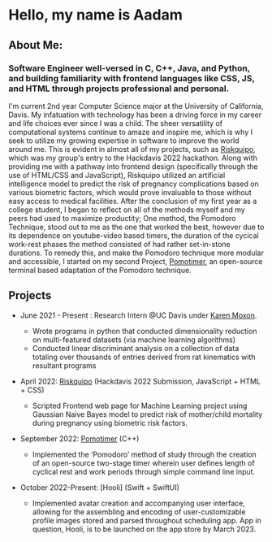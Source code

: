# Hello, my name is Aadam

## About Me:
### Software Engineer well-versed in C, C++, Java, and Python, and building familiarity with frontend languages like CSS, JS, and HTML through projects professional and personal.


I'm current 2nd year Computer Science major at the University of California, Davis. My infatuation with technology has been a driving force in my career and life choices ever since I was a child. The sheer versatility of computational systems continue to amaze and inspire me, which is why I seek to utilize my growing expertise in software to improve the world around me. This is evident in almost all of my projects, such as [Riskquipo](https://github.com/mirzaaadam/Riskquipo-HackDavis2022), which was my group's entry to the Hackdavis 2022 hackathon. Along with providing me with a pathway into frontend design (specifically through the use of HTML/CSS and JavaScript), Riskquipo utilized an artificial intelligence model to predict the risk of pregnancy complications based on various biometric factors, which would prove invaluable to those without easy access to medical facilities. After the conclusion of my first year as a college student, I began to reflect on all of the methods myself and my peers had used to maximize productity; One method, the Pomodoro Technique, stood out to me as the one that worked the best, however due to its dependence on youtube-video based timers, the duration of the cycical work-rest phases the method consisted of had rather set-in-stone durations. To remedy this, and make the Pomodoro technique more modular and accessible, I started on my second Project, [Pomotimer](https://github.com/mirzaaadam/Pomotimer), an open-source terminal based adaptation of the Pomodoro technique.

## Projects 
- June 2021 - Present : Research Intern @UC Davis under [Karen Moxon](https://bme.ucdavis.edu/people/karen-moxon).  
  - Wrote programs in python that conducted dimensionality reduction on multi-featured datasets (via machine learning algorithms) 
  - Conducted linear discriminant analysis on a collection of data totaling over thousands of entries derived from rat kinematics with resultant programs 

- April 2022: [Riskquipo](https://github.com/mirzaaadam/Riskquipo-HackDavis2022-) (Hackdavis 2022 Submission, JavaScript + HTML + CSS)
  - Scripted Frontend web page for Machine Learning project using Gaussian Naive Bayes model to predict risk of mother/child mortality during pregnancy using biometric risk factors. 

- September 2022: [Pomotimer](https://github.com/mirzaaadam/Pomotimer) (C++)
  - Implemented the ‘Pomodoro’ method of study through the creation of an open-source two-stage timer wherein user defines length of cyclical rest and work periods through simple command line input.      


- October 2022-Present: [Hooli] (Swift + SwiftUI)
  - Implemented avatar creation and accompanying user interface, allowing for the assembling and encoding of user-customizable profile images stored and parsed throughout scheduling app. App in question, Hooli, is to be launched on the app store by March 2023.  
        
         


<!---
mirzaaadam/mirzaaadam is a ✨ special ✨ repository because its `README.md` (this file) appears on your GitHub profile.
You can click the Preview link to take a look at your changes.
--->
